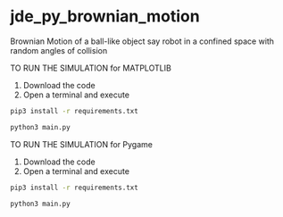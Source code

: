 # jde_py_brownian_motion
Brownian Motion of a ball-like object say robot in a confined space with random angles of collision

TO RUN THE SIMULATION for MATPLOTLIB

1. Download the code 
2. Open a terminal and execute 
````sh
pip3 install -r requirements.txt
````
````sh
python3 main.py
````

TO RUN THE SIMULATION for Pygame

1. Download the code 
2. Open a terminal and execute 
````sh
pip3 install -r requirements.txt
````
````sh
python3 main.py
````
